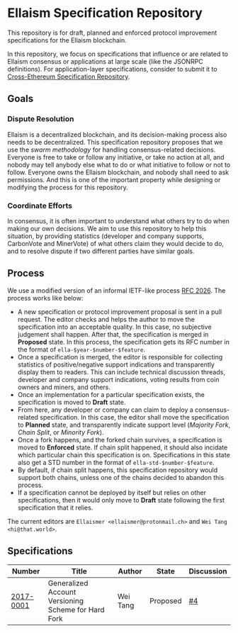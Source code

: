 # Ellaism Specification Repository

This repository is for draft, planned and enforced protocol
improvement specifications for the Ellaism blockchain.

In this repository, we focus on specifications that influence or are
related to Ellaism consensus or applications at large scale (like the
JSONRPC definitions). For application-layer specifications, consider
to submit it to [Cross-Ethereum Specification
Repository](https://github.com/ethoxy/specs).

## Goals

### Dispute Resolution

Ellaism is a decentralized blockchain, and its decision-making process
also needs to be decentralized. This specification repository proposes
that we use the *swarm methodology* for handling consensus-related
decisions. Everyone is free to take or follow any initiative, or take
no action at all, and nobody may tell anybody else what to do or what
initiative to follow or not to follow. Everyone owns the Ellaism
blockchain, and nobody shall need to ask permissions. And this is one
of the important property while designing or modifying the process for
this repository.

### Coordinate Efforts

In consensus, it is often important to understand what others try to
do when making our own decisions. We aim to use this repository to
help this situation, by providing statistics (developer and company
supports, CarbonVote and MinerVote) of what others claim they
would decide to do, and to resolve dispute if two different parties
have similar goals.

## Process

We use a modified version of an informal IETF-like process [RFC
2026](https://www.ietf.org/rfc/rfc2026.txt). The process works like
below:

* A new specification or protocol improvement proposal is sent in a
  pull request. The editor checks and helps the author to move the
  specification into an acceptable quality. In this case, no
  subjective judgement shall happen. After that, the specification is
  merged in **Proposed** state. In this process, the specification
  gets its RFC number in the format of `ella-$year-$number-$feature`.
* Once a specification is merged, the editor is responsible for
  collecting statistics of positive/negative support indications and
  transparently display them to readers. This can include technical
  discussion threads, developer and company support indications,
  voting results from coin owners and miners, and others.
* Once an implementation for a particular specification exists, the
  specification is moved to **Draft** state.
* From here, any developer or company can claim to deploy a
  consensus-related specification. In this case, the editor shall move
  the specification to **Planned** state, and transparently indicate
  support level (*Majority Fork*, *Chain Split*, or *Minority Fork*).
* Once a fork happens, and the forked chain survives, a specification
  is moved to **Enforced** state. If chain split happened, it should
  also incidate which particular chain this specification is
  on. Specifications in this state also get a STD number in the format
  of `ella-std-$number-$feature`.
* By default, if chain split happens, this specification repository
  would support both chains, unless one of the chains decided to
  abandon this process.
* If a specification cannot be deployed by itself but relies on other
  specifications, then it would only move to **Draft** state following
  the first specification that it relies.
  
The current editors are `Ellaismer <ellaismer@protonmail.ch>` and `Wei
Tang <hi@that.world>`.

## Specifications

| Number                                          | Title                                                      | Author   | State    | Discussion                                      |
|-------------------------------------------------|------------------------------------------------------------|----------|----------|-------------------------------------------------|
| [2017-0001](specs/2017-0001-account-version.md) | Generalized Account Versioning Scheme for Hard Fork | Wei Tang | Proposed | [#4](https://github.com/ellaism/specs/issues/4) |
